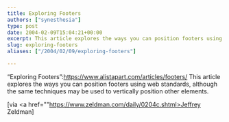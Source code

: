 ```yaml
---
title: Exploring Footers
authors: ["synesthesia"]
type: post
date: 2004-02-09T15:04:21+00:00
excerpt: This article explores the ways you can position footers using web standards, although the same techniques may be used to vertically position other elements.
slug: exploring-footers 
aliases: ["/2004/02/09/exploring-footers"]

---
```

&#8220;Exploring Footers&#8221;:https://www.alistapart.com/articles/footers/ This article explores the ways you can position footers using web standards, although the same techniques may be used to vertically position other elements.
  
<!--more-->


  
[via <a href=""https://www.zeldman.com/daily/0204c.shtml>Jeffrey Zeldman</a>]